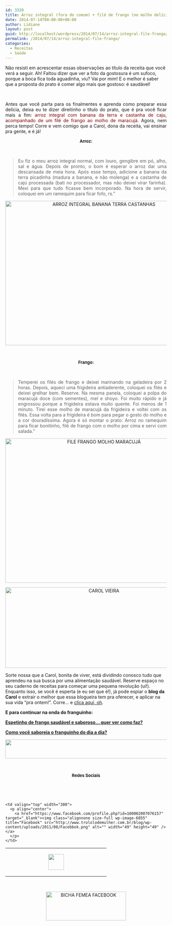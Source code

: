 ```yaml
---
id: 3320
title: Arroz integral (fora do comum) + filé de frango (no molho delícia!).
date: 2014-07-14T00:00:00+00:00
author: Lidiane
layout: post
guid: http://localhost/wordpress/2014/07/14/arroz-integral-file-frango/
permalink: /2014/07/14/arroz-integral-file-frango/
categories:
  - Receitas
  - Saúde
---
```

Não resisti em acrescentar essas observações ao título da receita que você verá a seguir. Ah! Faltou dizer que ver a foto da gostosura é um sufoco, porque a boca fica toda aguadinha, viu? Vai por mim! E o melhor é saber que a proposta do prato é comer algo mais que gostoso: é saudável!

&nbsp;

<p align="justify">
  Antes que você parta para os finalmentes e aprenda como preparar essa delícia, deixa eu te dizer direitinho o título do prato, que é pra você ficar mais a fim: <span style="color: #800000;">arroz integral com banana da terra e castanha de caju, acompanhado de um filé de frango ao molho de maracujá.</span> Agora, nem perca tempo! Corre e vem comigo que a Carol, dona da receita, vai ensinar pra gente, e é já!
</p>

<!--more-->

<p align="center">
  <strong><span style="font-size: small;">Arroz:</span></strong>
</p>

&nbsp;

> <p align="justify">
>   Eu fiz o meu arroz integral normal, com louro, gengibre em pó, alho, sal e água. Depois de pronto, o bom é esperar o arroz dar uma descansada de meia hora. Após esse tempo, adicione a banana da terra picadinha (madura a banana, e não molenga) e a castanha de cajú processada (bati no processador, mas não deixei virar farinha). Mexi para que tudo ficasse bem incorporado. Na hora de servir, coloquei em um ramequim para ficar fofo, rs.”
> </p>

<p style="text-align: center;" align="justify">
  <a href="http://www.trololodemulher.com.br/blog/wp-content/uploads/2014/07/ARROZ-INTEGRAL-BANANA-TERRA-CASTANHAS.jpg"><img class="alignnone size-full wp-image-10203" src="http://www.trololodemulher.com.br/blog/wp-content/uploads/2014/07/ARROZ-INTEGRAL-BANANA-TERRA-CASTANHAS.jpg" alt="ARROZ INTEGRAL BANANA TERRA CASTANHAS" width="600" height="450" /></a>
</p>

&nbsp;

<p align="center">
  <strong><span style="font-size: small;">Frango:</span></strong>
</p>

&nbsp;

> <p align="justify">
>   Temperei os filés de frango e deixei marinando na geladeira por 2 horas. Depois, aqueci uma frigideira antiaderente, coloquei os filés e deixei grelhar bem. Reserve. Na mesma panela, coloquei a polpa do maracujá doce (com sementes), mel e shoyo. Foi muito rápido e já engrossou porque a frigideira estava muito quente. Foi menos de 1 minuto. Tirei esse molho de maracujá da frigideira e voltei com os filés. Essa volta para a frigideira é bom para pegar o gosto do molho e a cor douradíssima. Agora é só montar o prato: Arroz no ramequim para ficar bonitinho, filé de frango com o molho por cima e servi com salada.”
> </p>

<p align="center">
  <a href="http://www.trololodemulher.com.br/blog/wp-content/uploads/2014/07/FILE-FRANGO-MOLHO-MARACUJÁ.jpg"><img class="alignnone size-full wp-image-10205" src="http://www.trololodemulher.com.br/blog/wp-content/uploads/2014/07/FILE-FRANGO-MOLHO-MARACUJÁ.jpg" alt="FILE FRANGO MOLHO MARACUJÁ" width="600" height="450" /></a>
</p>

<p align="center">
  <a href="http://www.trololodemulher.com.br/blog/wp-content/uploads/2014/07/CAROL-VIEIRA.png"><img class="alignnone size-full wp-image-10204" src="http://www.trololodemulher.com.br/blog/wp-content/uploads/2014/07/CAROL-VIEIRA.png" alt="CAROL VIEIRA" width="600" height="251" /></a>
</p>

Sorte nossa que a Carol, bonita de viver, está dividindo conosco tudo que aprendeu na sua busca por uma alimentação saudável. Reserve espaço no seu caderno de receitas para começar uma pequena revolução (ui!). Enquanto isso, se você é esperta (e eu sei que é!), já pode espiar o **blog da Carol** e extrair o melhor que essa blogueira tem pra oferecer, e aplicar na sua vida “pra ontem!”. Corre… e <a href="http://mundocarolvieira.blogspot.com.br/" target="_blank">clica aqui, oh</a>.

<p align="justify">
  <strong>E para continuar na onda do franguinho:</strong>
</p>

<p align="justify">
  <a href="http://www.trololodemulher.com.br/2012/10/03/receita-frango-saudavel/" target="_blank"><strong>Espetinho de frango saudável e saboroso… quer ver como faz?</strong></a>
</p>

<p align="justify">
  <a href="http://www.trololodemulher.com.br/2012/09/19/receita-frango/" target="_blank"><strong>Como você saboreia o franguinho do dia a dia?</strong></a>
</p>

<p align="center">
  <a href="http://feedburner.google.com/fb/a/mailverify?uri=blogbichafemea&loc=pt_BR" target="_blank"><img class="alignnone size-full wp-image-8451" title="Assine o Bicha Fêmea grátis!" src="http://www.trololodemulher.com.br/blog/wp-content/uploads/2012/01/rodapé.png" alt="" width="600" height="59" /></a>
</p>

&nbsp;

<p align="center">
  <strong><span style="font-size: small;">Redes Sociais</span></strong>
</p>

&nbsp;

&nbsp;

<table border="0" width="600" cellspacing="0" cellpadding="2">
  <tr>
    <td valign="top" width="300">
      <p align="center">
        <a href="https://twitter.com/#%21/bichafemea" target="_blank"><img class="alignnone size-full wp-image-6857" title="Twitter" src="http://www.trololodemulher.com.br/blog/wp-content/uploads/2011/08/Twitter.png" alt="" width="49" height="49" /></a>
      </p>
    </td>
    
    <td valign="top" width="300">
      <p align="center">
        <a href="https://www.facebook.com/profile.php?id=100002007076157" target="_blank"><img class="alignnone size-full wp-image-6855" title="Facebook" src="http://www.trololodemulher.com.br/blog/wp-content/uploads/2011/08/Facebbok.png" alt="" width="49" height="49" /></a>
      </p>
    </td>
  </tr>
</table>

&nbsp;

<p style="text-align: center;">
  <a href="https://www.facebook.com/bichafemea" target="_blank"><img class="alignnone size-full wp-image-9849" src="http://www.trololodemulher.com.br/blog/wp-content/uploads/2014/01/BICHA-FEMEA-FACEBOOK1.png" alt="BICHA FEMEA FACEBOOK" width="250" height="90" /></a>
</p>
